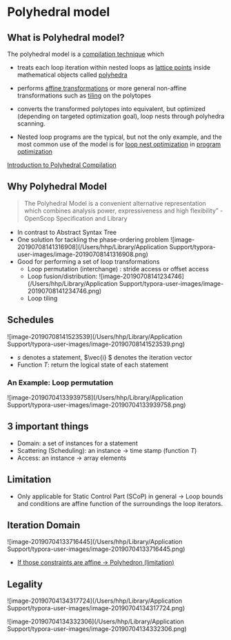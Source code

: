# Polyhedral model

## What is Polyhedral model?

The polyhedral model is a <u>compilation technique</u> which 
* treats each loop iteration within nested loops as [lattice points](https://en.wikipedia.org/wiki/Lattice_points) inside mathematical objects called [polyhedra](https://en.wikipedia.org/wiki/Polytope) 
* performs [affine transformations](https://en.wikipedia.org/wiki/Affine_transformation) or more general non-affine transformations such as [tiling](https://en.wikipedia.org/wiki/Loop_tiling) on the polytopes
* converts the transformed polytopes into equivalent, but optimized (depending on targeted optimization goal), loop nests through polyhedra scanning.

* Nested loop programs are the typical, but not the only example, and the most common use of the model is for [loop nest optimization](https://en.wikipedia.org/wiki/Loop_nest_optimization) in [program optimization](https://en.wikipedia.org/wiki/Program_optimization) 



[Introduction to Polyhedral Compilation](https://www.slideshare.net/ahayashi10/introduction-to-polyhedral-compilation)

## Why Polyhedral Model
> The Polyhedral Model is a convenient alternative representation which combines analysis power, expressiveness and high flexibility” - OpenScop Speciﬁcation and Library

* In contrast to Abstract Syntax Tree 
* One solution for tackling the phase-ordering problem
	![image-20190708141316908](/Users/hhp/Library/Application Support/typora-user-images/image-20190708141316908.png)
* Good for performing a set of loop transformations 
	* Loop permutation (interchange) : stride access or offset access
	* Loop fusion/distribution: 
	![image-20190708141234746](/Users/hhp/Library/Application Support/typora-user-images/image-20190708141234746.png)
	* Loop tiling


## Schedules
![image-20190708141523539](/Users/hhp/Library/Application Support/typora-user-images/image-20190708141523539.png)

* $s$ denotes a statement, $\vec{i} $ denotes the iteration vector
* Function $T$: return the logical state of each statement

### An Example: Loop permutation

![image-20190704133939758](/Users/hhp/Library/Application Support/typora-user-images/image-20190704133939758.png)



## 3 important things

- Domain: a set of instances for a statement
- Scattering (Scheduling): an instance -> time stamp (function $T$)
- Access: an instance -> array elements

## Limitation

- Only applicable for Static Control Part (SCoP) in general 
  -> Loop bounds and conditions are affine function of the surroundings the loop iterators.

## Iteration Domain

![image-20190704133716445](/Users/hhp/Library/Application Support/typora-user-images/image-20190704133716445.png)

* <u>If those constraints are affine -> Polyhedron (limitation)</u>

## Legality

![image-20190704134317724](/Users/hhp/Library/Application Support/typora-user-images/image-20190704134317724.png)

![image-20190704134332306](/Users/hhp/Library/Application Support/typora-user-images/image-20190704134332306.png)


